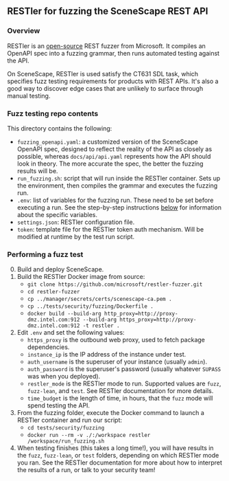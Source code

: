 ## RESTler for fuzzing the SceneScape REST API

### Overview

RESTler is an [open-source](https://github.com/microsoft/restler-fuzzer) REST fuzzer from Microsoft. It compiles an OpenAPI spec into a fuzzing grammar, then runs automated testing against the API.

On SceneScape, RESTler is used satisfy the CT631 SDL task, which specifies fuzz testing requirements for products with REST APIs. It's also a good way to discover edge cases that are unlikely to surface through manual testing.

### Fuzz testing repo contents

This directory contains the following:
* `fuzzing_openapi.yaml`: a customized version of the SceneScape OpenAPI spec, designed to reflect the reality of the API as closely as possible, whereas `docs/api/api.yaml` represents how the API should look in theory. The more accurate the spec, the better the fuzzing results will be.
* `run_fuzzing.sh`:  script that will run inside the RESTler container. Sets up the environment, then compiles the grammar and executes the fuzzing run.
* `.env`: list of variables for the fuzzing run. These need to be set before executing a run. See the step-by-step instructions [below](#performing-a-fuzz-test) for information about the specific variables.
* `settings.json`: RESTler configuration file.
* `token`: template file for the RESTler token auth mechanism. Will be modified at runtime by the test run script.

### Performing a fuzz test

0. Build and deploy SceneScape.
1. Build the RESTler Docker image from source:
    * `git clone https://github.com/microsoft/restler-fuzzer.git`
    * `cd restler-fuzzer`
    * `cp ../manager/secrets/certs/scenescape-ca.pem .`
    * `cp ../tests/security/fuzzing/Dockerfile .`
    * `docker build --build-arg http_proxy=http://proxy-dmz.intel.com:912 --build-arg https_proxy=http://proxy-dmz.intel.com:912 -t restler .`
2. Edit `.env` and set the following values:
    * `https_proxy` is the outbound web proxy, used to fetch package dependencies.
    * `instance_ip` is the IP address of the instance under test.
    * `auth_username` is the superuser of your instance (usually `admin`).
    * `auth_password` is the superuser's password (usually whatever `SUPASS` was when you deployed).
    * `restler_mode` is the RESTler mode to run. Supported values are `fuzz`, `fuzz-lean`, and `test`. See RESTler documentation for more details.
    * `time_budget` is the length of time, in hours, that the `fuzz` mode will spend testing the API.
3. From the fuzzing folder, execute the Docker command to launch a RESTler container and run our script:
    * `cd tests/security/fuzzing`
    * `docker run --rm -v ./:/workspace restler /workspace/run_fuzzing.sh`
4. When testing finishes (this takes a long time!), you will have results in the `fuzz`, `fuzz-lean`, or `test` folders, depending on which RESTler mode you ran. See the RESTler documentation for more about how to interpret the results of a run, or talk to your security team!
